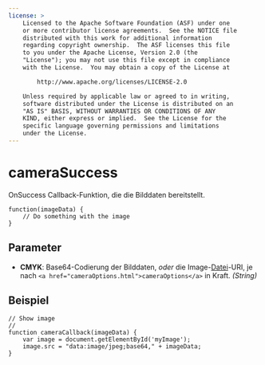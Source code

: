 ```yaml
---
license: >
    Licensed to the Apache Software Foundation (ASF) under one
    or more contributor license agreements.  See the NOTICE file
    distributed with this work for additional information
    regarding copyright ownership.  The ASF licenses this file
    to you under the Apache License, Version 2.0 (the
    "License"); you may not use this file except in compliance
    with the License.  You may obtain a copy of the License at

        http://www.apache.org/licenses/LICENSE-2.0

    Unless required by applicable law or agreed to in writing,
    software distributed under the License is distributed on an
    "AS IS" BASIS, WITHOUT WARRANTIES OR CONDITIONS OF ANY
    KIND, either express or implied.  See the License for the
    specific language governing permissions and limitations
    under the License.
---
```


# cameraSuccess

OnSuccess Callback-Funktion, die die Bilddaten bereitstellt.

    function(imageData) {
        // Do something with the image
    }
    

## Parameter

*   **CMYK**: Base64-Codierung der Bilddaten, *oder* die Image-<a href="../../file/fileobj/fileobj.html">Datei</a>-URI, je nach `<a href="cameraOptions.html">cameraOptions</a>` in Kraft. *(String)*

## Beispiel

    // Show image
    //
    function cameraCallback(imageData) {
        var image = document.getElementById('myImage');
        image.src = "data:image/jpeg;base64," + imageData;
    }